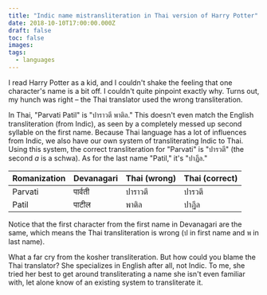 ```yaml
---
title: "Indic name mistransliteration in Thai version of Harry Potter"
date: 2018-10-10T17:00:00.000Z
draft: false
toc: false
images:
tags:
  - languages
---
```


I read Harry Potter as a kid, and I couldn't shake the feeling that one character's name is a bit off. I couldn't quite pinpoint exactly why. Turns out, my hunch was right – the Thai translator used the wrong transliteration.

In Thai, "Parvati Patil" is "ปาราวตี พาติล." This doesn't even match the English transliteration (from Indic), as seen by a completely messed up second syllable on the first name. Because Thai language has a lot of influences from Indic, we also have our own system of transliterating Indic to Thai. Using this system, the correct transliteration for "Parvati" is "ปารวตี" (the second *a* is a schwa). As for the last name "Patil," it's "ปาฏีล."

| Romanization | Devanagari | Thai \(wrong\) | Thai \(correct\) |
|--------------|------------|----------------|------------------|
| Parvati      | पार्वती    | ปาราวตี        | ปารวตี           |
| Patil        | पाटील      | พาติล          | ปาฏีล            |

Notice that the first character from the first name in Devanagari are the same, which means the Thai transliteration is wrong (ป in first name and พ in last name).

What a far cry from the kosher transliteration. But how could you blame the Thai translator? She specializes in English after all, not Indic. To me, she tried her best to get around transliterating a name she isn't even familiar with, let alone know of an existing system to transliterate it.
